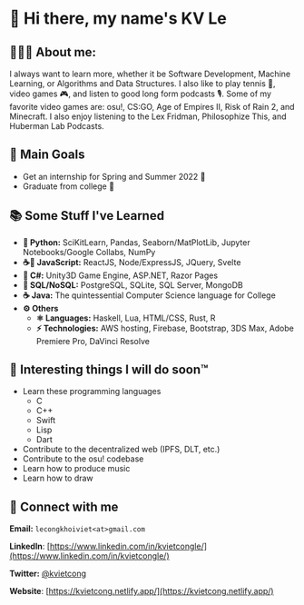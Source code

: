 # 👋 Hi there, my name's KV Le

## 👨🏻‍💻 About me:
I always want to learn more, whether it be Software Development, Machine Learning,
or Algorithms and Data Structures. I also like to play tennis 🎾, video games 🎮, and
listen to good long form podcasts 🎙. Some of my favorite video games are: osu!, CS:GO,
Age of Empires II, Risk of Rain 2, and Minecraft. I also enjoy listening to the Lex
Fridman, Philosophize This, and Huberman Lab Podcasts.

## 🥇 Main Goals
- Get an internship for Spring and Summer 2022 💼
- Graduate from college 🏫

## 📚 Some Stuff I've Learned
- **🐍 Python:** SciKitLearn, Pandas, Seaborn/MatPlotLib, 
  Jupyter Notebooks/Google Collabs, NumPy
- **☕📜 JavaScript:** ReactJS, Node/ExpressJS, JQuery, Svelte
- **🎼 C#:** Unity3D Game Engine, ASP.NET, Razor Pages
- **💾 SQL/NoSQL:** PostgreSQL, SQLite, SQL Server, MongoDB
- **☕ Java:** The quintessential Computer Science language for College
- **⚙ Others**
  - **⚛ Languages:** Haskell, Lua, HTML/CSS, Rust, R
  - **⚡ Technologies:** AWS hosting, Firebase, Bootstrap, 3DS Max,
Adobe Premiere Pro, DaVinci Resolve

## 📅 Interesting things I will do soon:tm:
- Learn these programming languages
  - C
  - C++
  - Swift
  - Lisp
  - Dart
- Contribute to the decentralized web (IPFS, DLT, etc.)
- Contribute to the osu! codebase
- Learn how to produce music
- Learn how to draw

## 🔌 Connect with me
**Email:** `lecongkhoiviet<at>gmail.com`

**LinkedIn**:
[https://www.linkedin.com/in/kvietcongle/](https://www.linkedin.com/in/kvietcongle/)

**Twitter:** [@kvietcong](https://twitter.com/kvietcong)

**Website**: [https://kvietcong.netlify.app/](https://kvietcong.netlify.app/)
